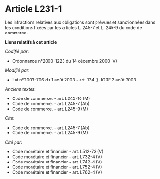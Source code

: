 # Article L231-1

Les infractions relatives aux obligations sont prévues et sanctionnées dans les conditions fixées par les articles L. 245-7
et L. 245-9 du code de commerce.

**Liens relatifs à cet article**

_Codifié par_:

  - Ordonnance n°2000-1223 du 14 décembre 2000 (V)

_Modifié par_:

  - Loi n°2003-706 du 1 août 2003 - art. 134 () JORF 2 août 2003

_Anciens textes_:

  - Code de commerce. - art. L245-10 (M)
  - Code de commerce. - art. L245-7 (Ab)
  - Code de commerce. - art. L245-9 (M)

_Cite_:

  - Code de commerce. - art. L245-7 (Ab)
  - Code de commerce. - art. L245-9 (M)

_Cité par_:

  - Code monétaire et financier - art. L512-73 (V)
  - Code monétaire et financier - art. L732-4 (V)
  - Code monétaire et financier - art. L742-4 (V)
  - Code monétaire et financier - art. L752-4 (V)
  - Code monétaire et financier - art. L762-4 (V)
